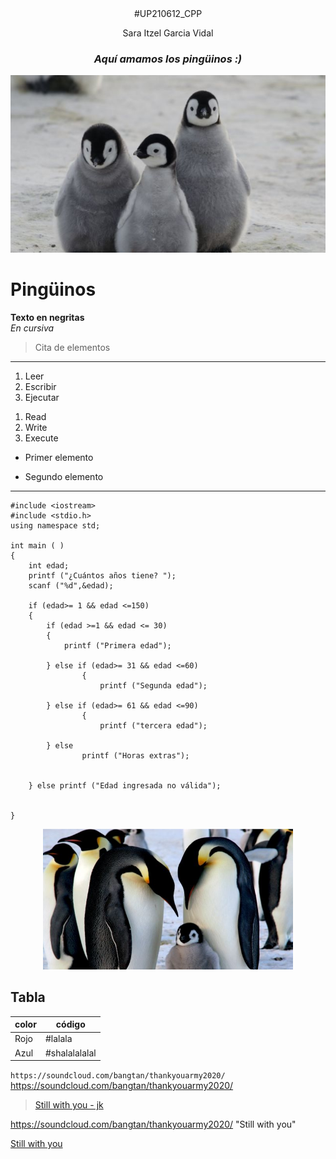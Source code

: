 <center>#UP210612_CPP 

Sara Itzel Garcia Vidal 

### _Aquí amamos los pingüinos :)_   </center>
![pinguino](U1/imagenes/_106598098_gettyi33758.jpg)

# Pingüinos
**Texto en negritas**  
_En cursiva_
>Cita de elementos
---

1. Leer
1. Escribir
1. Ejecutar


<ol>
<li>Read</li>
<li>Write</li>
<li>Execute</li>
</ol>

* Primer elemento
- Segundo elemento

***
```
#include <iostream>
#include <stdio.h>
using namespace std;

int main ( )  
{
    int edad;  
    printf ("¿Cuántos años tiene? ");  
    scanf ("%d",&edad);

    if (edad>= 1 && edad <=150)
    {
        if (edad >=1 && edad <= 30)
        {
            printf ("Primera edad");

        } else if (edad>= 31 && edad <=60)
                {
                    printf ("Segunda edad");

        } else if (edad>= 61 && edad <=90)
                {   
                    printf ("tercera edad");

        } else 
                printf ("Horas extras");

        
    } else printf ("Edad ingresada no válida");

      
}
```

  

<div align="center">
<img alt="pinguino2" src= 'U1/imagenes/pinguino2.jpg'
width='400' />
</div>


## Tabla

| color | código |
| ----- | ------ |
| Rojo  | #lalala|
| Azul  | #shalalalalal|

`https://soundcloud.com/bangtan/thankyouarmy2020/`
https://soundcloud.com/bangtan/thankyouarmy2020/

>[Still with you - jk](https://soundcloud.com/bangtan/thankyouarmy2020/)

<https://soundcloud.com/bangtan/thankyouarmy2020/> "Still with you" 

<a href="https://soundcloud.com/bangtan/thankyouarmy2020/"> Still with you </a>






